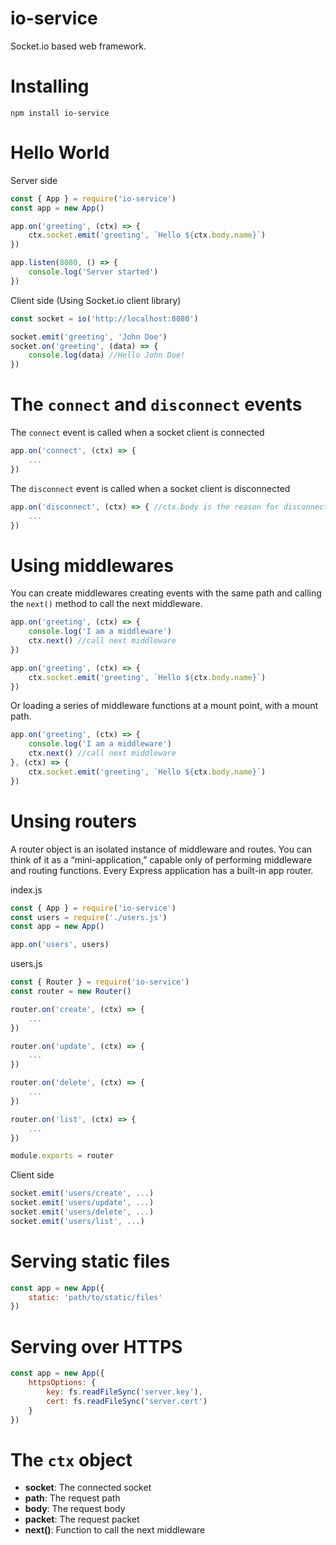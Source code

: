 # io-service
Socket.io based web framework.

# Installing
`npm install io-service`

# Hello World
Server side
```javascript
const { App } = require('io-service')
const app = new App()

app.on('greeting', (ctx) => {
	ctx.socket.emit('greeting', `Hello ${ctx.body.name}`)
})

app.listen(8080, () => {
	console.log('Server started')
})
```

Client side (Using Socket.io client library)
```javascript
const socket = io('http://localhost:8080')

socket.emit('greeting', 'John Doe')
socket.on('greeting', (data) => {
	console.log(data) //Hello John Doe!
})
```

# The `connect` and `disconnect` events
The `connect` event is called when a socket client is connected
```javascript
app.on('connect', (ctx) => {
	...
})
```

The `disconnect` event is called when a socket client is disconnected
```javascript
app.on('disconnect', (ctx) => { //ctx.body is the reason for disconnecting
	...
})
```

# Using middlewares
You can create middlewares creating events with the same path and calling the `next()` method to call the next middleware.
```javascript
app.on('greeting', (ctx) => {
	console.log('I am a middleware')
	ctx.next() //call next middleware	
})

app.on('greeting', (ctx) => {
	ctx.socket.emit('greeting', `Hello ${ctx.body.name}`)
})
```
Or loading a series of middleware functions at a mount point, with a mount path.
```javascript
app.on('greeting', (ctx) => {
	console.log('I am a middleware')
	ctx.next() //call next middleware	
}, (ctx) => {
	ctx.socket.emit('greeting', `Hello ${ctx.body.name}`)
})
```

# Unsing routers
A router object is an isolated instance of middleware and routes. You can think of it as a “mini-application,” capable only of performing middleware and routing functions. Every Express application has a built-in app router.

index.js
```javascript
const { App } = require('io-service')
const users = require('./users.js')
const app = new App()

app.on('users', users)
```

users.js
```javascript
const { Router } = require('io-service')
const router = new Router()

router.on('create', (ctx) => {
	...
})

router.on('update', (ctx) => {
	...
})

router.on('delete', (ctx) => {
	...
})

router.on('list', (ctx) => {
	...
})

module.exports = router
```

Client side
```javascript
socket.emit('users/create', ...)
socket.emit('users/update', ...)
socket.emit('users/delete', ...)
socket.emit('users/list', ...)
```

# Serving static files
```javascript
const app = new App({
	static: 'path/to/static/files'
})
```

# Serving over HTTPS
```javascript
const app = new App({
	httpsOptions: {
		key: fs.readFileSync('server.key'),
		cert: fs.readFileSync('server.cert')
	}
})
```

# The `ctx` object
- **socket**: The connected socket
- **path**: The request path
- **body**: The request body
- **packet**: The request packet
- **next()**: Function to call the next middleware
